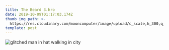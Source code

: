 ```yaml
---
title: The Beard 3.hro
date: 2019-10-09T01:17:03.174Z
thumb_img_path: >-
  https://res.cloudinary.com/mooncomputer/image/upload/c_scale,h_300,q_auto:best/v1570583871/Moon%20Computer%20Blog/HRO/Beard%2C%20The/the-beard-3--craig-whitehead-lbekri_riMg-unsplash--glitched.jpg
template: post
---
```

![glitched man in hat walking in city](https://res.cloudinary.com/mooncomputer/image/upload/c_scale,h_800,q_auto:best/v1570583871/Moon%20Computer%20Blog/HRO/Beard%2C%20The/the-beard-3--craig-whitehead-lbekri_riMg-unsplash--glitched.jpg "The Beard 3")
